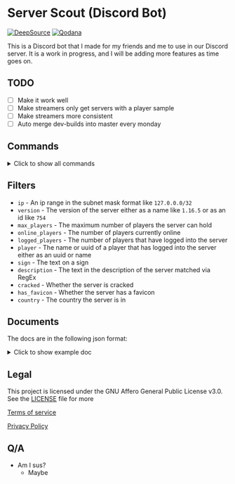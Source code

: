 # Server Scout (Discord Bot)

[![DeepSource](https://app.deepsource.com/gh/MCServerScout/Discord-Bot.svg/?label=resolved+issues&show_trend=true&token=WBeh3kT2daCAxLlfI8PhPJsD)](https://app.deepsource.com/gh/MCServerScout/Discord-Bot/?ref=repository-badge)
[![Qodana](https://github.com/MCServerScout/Discord-Bot/actions/workflows/code_quality.yml/badge.svg)](https://github.com/MCServerScout/Discord-Bot/actions/workflows/code_quality.yml)

This is a Discord bot that I made for my friends and me to use in our Discord server.
It is a work in progress, and I will be adding more features as time goes on.

## TODO

- [ ] Make it work well
- [ ] Make streamers only get servers with a player sample
- [ ] Make streamers more consistent
- [ ] Auto merge dev-builds into master every monday

## Commands

<details>
<summary>Click to show all commands</summary>

### Find

`/find <filter>:<value>`

This command will find a server based on the filter and value you give it.
You can use multiple filters at once, and the bot will find a server that matches all of them.

### Stats

`/stats`

This command gives stats about the database

### Streamers

`/streamers`

This command will show you a list of all the streamers that are currently streaming on a server in the database.

### Ping

`/ping`

This command will show you information about a provided server.

### Help

`/help`

This command will show you a list of all the commands and how to use them.

</details>

## Filters

* `ip` - An ip range in the subnet mask format like `127.0.0.0/32`
* `version` - The version of the server either as a name like `1.16.5` or as an id like `754`
* `max_players` - The maximum number of players the server can hold
* `online_players` - The number of players currently online
* `logged_players` - The number of players that have logged into the server
* `player` - The name or uuid of a player that has logged into the server either as an uuid or name
* `sign` - The text on a sign
* `description` - The text in the description of the server matched via RegEx
* `cracked` - Whether the server is cracked
* `has_favicon` - Whether the server has a favicon
* `country` - The country the server is in

## Documents

The docs are in the following json format:

<details>
  <summary>Click to show example doc</summary>

  ```json
  {
  "_id": {
    "$oid": "1534978d9f542e403cfa5026"
  },
  "description": {
    "text": "A Minecraft Server"
  },
  "enforcesSecureChat": null,
  "hasFavicon": false,
  "hasForgeData": true,
  "ip": "127.0.0.1",
  "lastSeen": 1682995170,
  "cracked": false,
  "players": {
    "max": 20,
    "online": 1,
    "sample": [
      {
        "id": "c0a80001-0000-0000-0000-000000000000",
        "name": "Player"
      }
    ]
  },
  "port": 25567,
  "version": {
    "name": "1.16.5",
    "protocol": 754
  },
  "modpackData": {},
  "preventsChatReports": false,
  "previewsChat": false,
  "forgeData": {},
  "geo": {
    "lat": 0,
    "lon": 0,
    "city": "",
    "country": "",
    "hostname": ""
  }
}
  ```

</details>

## Legal

This project is licensed under the GNU Affero General Public License v3.0. See the [LICENSE](LICENSE) file for more

[Terms of service](TOS.md)

[Privacy Policy](PRIVACY.md)

## Q/A

* Am I sus?
  * Maybe
